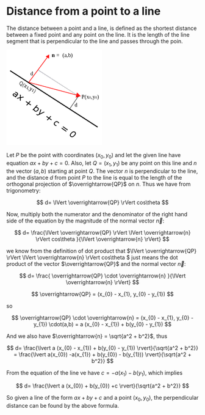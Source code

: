 # Distance from a point to a line
The distance between a point and a line, is defined as the shortest distance between a fixed point and any point on the line. It is the length of the line segment that is perpendicular to the line and passes through the poin.

<img src="./images/vector_point_to_line.png" alt="dist" >

Let $P$ be the point with coordinates $(x_{0}, y_{0})$ and let the given line have equation $ax + by + c = 0$. Also, let $Q = (x_{1}, y_{1})$ be any point on this line and $n$ the vector $(a, b)$ starting at point $Q$. The vector $n$ is perpendicular to the line, and the distance $d$ from point $P$ to the line is equal to the length of the orthogonal projection of $\overrightarrow{QP}$ on $n$. Thus we have from trigonometry:

$$
d= \lVert \overrightarrow{QP} \rVert cos\theta 
$$

Now, multiply both the numerator and the denominator of the right hand side of the equation by the magnitude of the normal vector $\overrightarrow{n}$:

$$
d= \frac{\lVert \overrightarrow{QP} \rVert \lVert \overrightarrow{n} \rVert cos\theta }{\lVert \overrightarrow{n} \rVert}
$$

we know from the definition of dot product that $\lVert \overrightarrow{QP} \rVert \lVert \overrightarrow{n} \rVert cos\theta $ just means the dot product of the vector $\overrightarrow{QP}$ and the normal vector  $\overrightarrow{n}$:

$$
d= \frac{ \overrightarrow{QP} \cdot \overrightarrow{n}  }{\lVert \overrightarrow{n} \rVert}
$$

$$
\overrightarrow{QP}  = (x_{0} - x_{1}, y_{0} - y_{1})
$$

so 

$$
\overrightarrow{QP} \cdot \overrightarrow{n} = (x_{0} - x_{1}, y_{0} - y_{1}) \cdot(a,b) = a (x_{0} - x_{1}) + b(y_{0} - y_{1})
$$

And we also have $\overrightarrow{n} = \sqrt{a^2 + b^2}$, thus 

$$
 d= \frac{\lvert a (x_{0} - x_{1}) + b(y_{0} - y_{1}) \rvert}{\sqrt{a^2 + b^2}} = \frac{\lvert a(x_{0}) -a(x_{1}) + b(y_{0}) - b(y_{1})) \rvert}{\sqrt{a^2 + b^2}}
$$

From the equation of the line ve have $c = -a(x_{1}) -b(y_{1})$, which implies 

$$
 d= \frac{\lvert a (x_{0}) + b(y_{0}) +c \rvert}{\sqrt{a^2 + b^2}}
$$

So given a line of the form $ax + by + c$ and a point $(x_{0},y_{0})$, the perpendicular distance can be found by the above formula.


